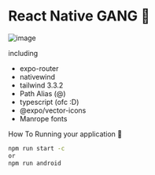# React Native GANG 🥶 
![image](https://github.com/ikhlasdansantai/expo-typescript-nativewind-template/assets/95151018/c567bfee-2126-461a-ba76-9a12edbba1cb)

including
- expo-router
- nativewind
- tailwind 3.3.2
- Path Alias (@)
- typescript (ofc :D)
- @expo/vector-icons
- Manrope fonts

  
How To Running your application 🤔
```bash
npm run start -c
or 
npm run android
```

